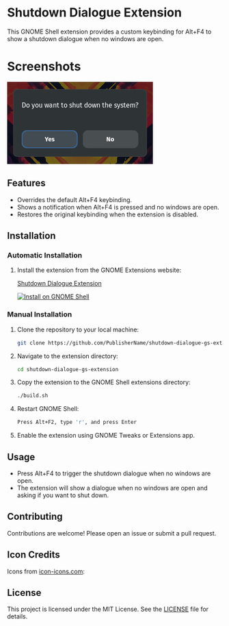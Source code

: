 # Shutdown Dialogue Extension

This GNOME Shell extension provides a custom keybinding for Alt+F4 to show a shutdown dialogue when no windows are open.

# Screenshots

![Shutdown Dialogue](./assets/shutdown-dialogue.png)

## Features

- Overrides the default Alt+F4 keybinding.
- Shows a notification when Alt+F4 is pressed and no windows are open.
- Restores the original keybinding when the extension is disabled.

## Installation

### Automatic Installation

1. Install the extension from the GNOME Extensions website:
    
    [Shutdown Dialogue Extension](https://extensions.gnome.org/extension/7444/shutdown-dialogue/)
    
    [![Install on GNOME Shell](https://pbs.twimg.com/media/D6s8OS2U8AAaLNQ.png)](https://extensions.gnome.org/extension/7444/shutdown-dialogue/)

### Manual Installation

1. Clone the repository to your local machine:
    ```sh
    git clone https://github.com/PublisherName/shutdown-dialogue-gs-extension.git
    ```

2. Navigate to the extension directory:
    ```sh
    cd shutdown-dialogue-gs-extension
    ```

3. Copy the extension to the GNOME Shell extensions directory:
    ```sh
    ./build.sh
    ```

4. Restart GNOME Shell:
    ```sh
    Press Alt+F2, type 'r', and press Enter
    ```

5. Enable the extension using GNOME Tweaks or Extensions app.

## Usage

- Press Alt+F4 to trigger the shutdown dialogue when no windows are open.
- The extension will show a dialogue when no windows are open and asking if you want to shut down.

## Contributing

Contributions are welcome! Please open an issue or submit a pull request.

## Icon Credits

Icons from [icon-icons.com](https://icon-icons.com/icon/blue-shutdown-power-off-/11699):

## License

This project is licensed under the MIT License. See the [LICENSE](LICENSE) file for details.